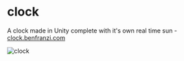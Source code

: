 # clock
A clock made in Unity complete with it's own real time sun - [clock.benfranzi.com](http://clock.benfranzi.com)

![clock](https://s3-ap-southeast-2.amazonaws.com/resources.benfranzi.com/github/clock/clock.png)
